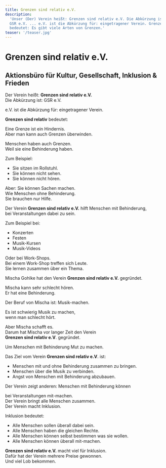 ```yaml
---
title: Grenzen sind relativ e.V.
description:
  'Unser (Der) Verein heißt: Grenzen sind relativ e.V. Die Abkürzung ist:
  GSR e.V. ... e.V. ist die Abkürzung für: eingetragener Verein. Grenzen sind relativ
  bedeutet: Es gibt viele Arten von Grenzen.'
teaser: '/teaser.jpg'
---
```


# Grenzen sind relativ e.V.

## Aktionsbüro für Kultur, Gesellschaft, Inklusion & Frieden

Der Verein heißt: **Grenzen sind relativ e.V.**  
Die Abkürzung ist: GSR e.V.

e.V. ist die Abkürzung für: eingetragener Verein.

**Grenzen sind relativ** bedeutet:

Eine Grenze ist ein Hindernis.  
Aber man kann auch Grenzen überwinden.

Menschen haben auch Grenzen.  
Weil sie eine Behinderung haben.

Zum Beispiel:

- Sie sitzen im Rollstuhl.
- Sie können nicht sehen.
- Sie können nicht hören.

Aber: Sie können Sachen machen.  
Wie Menschen ohne Behinderung.  
Sie brauchen nur Hilfe.

Der Verein **Grenzen sind relativ e.V.** hilft Menschen mit Behinderung,  
bei Veranstaltungen dabei zu sein.

Zum Beispiel bei:

- Konzerten
- Festen
- Musik-Kursen
- Musik-Videos

Oder bei Work-Shops.  
Bei einem Work-Shop treffen sich Leute.  
Sie lernen zusammen über ein Thema.

Mischa Gohlke hat den Verein **Grenzen sind relativ e.V.** gegründet.

Mischa kann sehr schlecht hören.  
Er hat eine Behinderung.

Der Beruf von Mischa ist: Musik-machen.

Es ist schwierig Musik zu machen,  
wenn man schlecht hört.

Aber Mischa schafft es.  
Darum hat Mischa vor langer Zeit den Verein  
**Grenzen sind relativ e.V**. gegründet.

Um Menschen mit Behinderung Mut zu machen.

Das Ziel vom Verein **Grenzen sind relativ e.V**. ist:

- Menschen mit und ohne Behinderung zusammen zu bringen.
- Menschen über die Musik zu verbinden.
- Angst von Menschen mit Behinderung abzubauen.

Der Verein zeigt anderen: Menschen mit Behinderung können

bei Veranstaltungen mit-machen.  
Der Verein bringt alle Menschen zusammen.  
Der Verein macht Inklusion.

Inklusion bedeutet:

- Alle Menschen sollen überall dabei sein.
- Alle Menschen haben die gleichen Rechte.
- Alle Menschen können selbst bestimmen was sie wollen.
- Alle Menschen können überall mit-machen.

**Grenzen sind relativ e.V.** macht viel für Inklusion.  
Dafür hat der Verein mehrere Preise gewonnen.  
Und viel Lob bekommen.
